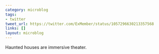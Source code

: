 ```yaml
---
category: microblog
tags:
- twitter
tweet_url: https://twitter.com/ExMember/status/1057296630213357568
links: []
layout: microblog
---
```

Haunted houses are immersive theater.
